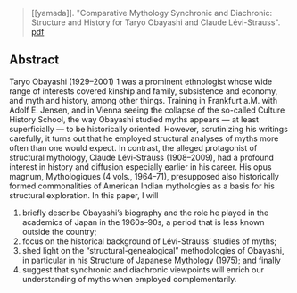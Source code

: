> [[yamada]]. "Comparative Mythology Synchronic and Diachronic: Structure and History for Taryo Obayashi and Claude Lévi-Strauss". [pdf](a/h-yamada2019.pdf)


## Abstract
Taryo Obayashi (1929–2001) 1 was a prominent ethnologist whose wide range of interests covered kinship and family, subsistence and economy, and myth and history, among other things. Training in Frankfurt a.M. with Adolf E. Jensen, and in Vienna seeing the collapse of the so-called Culture History School, the way Obayashi studied myths appears — at least superficially — to be historically oriented. However, scrutinizing his writings carefully, it turns out that he employed structural analyses of myths more often than one would expect.
In contrast, the alleged protagonist of structural mythology, Claude Lévi-Strauss (1908–2009), had a profound interest in history and diffusion especially earlier in his career. His opus magnum, Mythologiques (4 vols., 1964–71), presupposed also historically formed commonalities of American Indian mythologies as a basis for his structural exploration.
In this paper, I will
1) briefly describe Obayashi’s biography and the role he played in the academics of Japan in the 1960s–90s, a period that is less known outside the country;
2) focus on the historical background of Lévi-Strauss’ studies of myths;
3) shed light on the “structural-genealogical” methodologies of Obayashi, in particular in his Structure of Japanese Mythology (1975); and finally
4) suggest that synchronic and diachronic viewpoints will enrich our understanding of myths when employed complementarily.